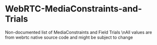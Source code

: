 # WebRTC-MediaConstraints-and-Trials
Non-documented list of MediaConstraints and Field Trials
\nAll values are from webrtc native source code and might be subject to change
